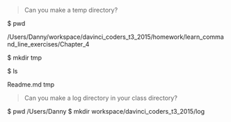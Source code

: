 > Can you make a temp directory?

$ pwd

/Users/Danny/workspace/davinci_coders_t3_2015/homework/learn_command_line_exercises/Chapter_4

$ mkdir tmp

$ ls

Readme.md tmp

> Can you make a log directory in your class directory?

$ pwd
/Users/Danny
$ mkdir workspace/davinci_coders_t3_2015/log
